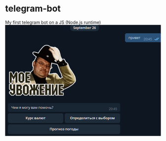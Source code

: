 # telegram-bot
My first telegram bot on a JS (Node.js runtime)
![Screenshot](https://github.com/biryukov12/telegram-bot/raw/master/Screenshot.png)
